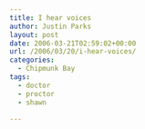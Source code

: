 ```yaml
---
title: I hear voices
author: Justin Parks
layout: post
date: 2006-03-21T02:59:02+00:00
url: /2006/03/20/i-hear-voices/
categories:
  - Chipmunk Bay
tags:
  - doctor
  - proctor
  - shawn

---
```


